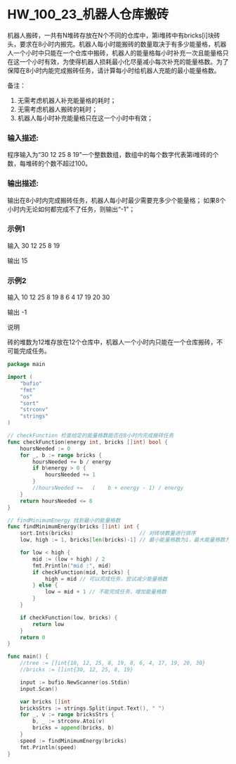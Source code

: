 # HW_100_23_机器人仓库搬砖 
机器人搬砖，一共有N堆砖存放在N个不同的仓库中，第i堆砖中有bricks[i]块砖头，要求在8小时内搬完。机器人每小时能搬砖的数量取决于有多少能量格，机器人一个小时中只能在一个仓库中搬砖，机器人的能量格每小时补充一次且能量格只在这一个小时有效，为使得机器人损耗最小化尽量减小每次补充的能量格数。为了保障在8小时内能完成搬砖任务，请计算每小时给机器人充能的最小能量格数。

备注：
1. 无需考虑机器人补充能量格的耗时；
2. 无需考虑机器人搬砖的耗时；
3. 机器人每小时补充能量格只在这一个小时中有效；

### 输入描述:
程序输入为“30 12 25 8 19”一个整数数组，数组中的每个数字代表第i堆砖的个数，每堆砖的个数不超过100。

### 输出描述:
输出在8小时内完成搬砖任务，机器人每小时最少需要充多少个能量格；
如果8个小时内无论如何都完成不了任务，则输出“-1”；

### 示例1
输入 30 12 25 8 19

输出 15

### 示例2
输入 10 12 25 8 19 8 6 4 17 19 20 30

输出 -1

说明

砖的堆数为12堆存放在12个仓库中，机器人一个小时内只能在一个仓库搬砖，不可能完成任务。

```go
package main

import (
	"bufio"
	"fmt"
	"os"
	"sort"
	"strconv"
	"strings"
)

// checkFunction 检查给定的能量格数能否在8小时内完成搬砖任务
func checkFunction(energy int, bricks []int) bool {
	hoursNeeded := 0
	for _, b := range bricks {
		hoursNeeded += b / energy
		if b%energy > 0 {
			hoursNeeded += 1
		}
		//hoursNeeded +=   (    b + energy - 1) / energy
	}
	return hoursNeeded <= 8
}

// findMinimumEnergy 找到最小的能量格数
func findMinimumEnergy(bricks []int) int {
	sort.Ints(bricks)                     // 对砖块数量进行排序
	low, high := 1, bricks[len(bricks)-1] // 最小能量格数为1，最大能量格数为最大的砖块数量

	for low < high {
		mid := (low + high) / 2
		fmt.Println("mid :", mid)
		if checkFunction(mid, bricks) {
			high = mid // 可以完成任务，尝试减少能量格数
		} else {
			low = mid + 1 // 不能完成任务，增加能量格数
		}
	}

	if checkFunction(low, bricks) {
		return low
	}
	return 0
}

func main() {
	//tree := []int{10, 12, 25, 8, 19, 8, 6, 4, 17, 19, 20, 30}
	//bricks := []int{30, 12, 25, 8, 19}

	input := bufio.NewScanner(os.Stdin)
	input.Scan()

	var bricks []int
	bricksStrs := strings.Split(input.Text(), " ")
	for _, v := range bricksStrs {
		b, _ := strconv.Atoi(v)
		bricks = append(bricks, b)
	}
	speed := findMinimumEnergy(bricks)
	fmt.Println(speed)
}

```